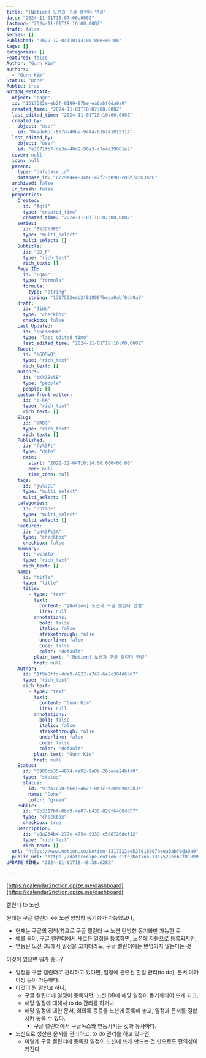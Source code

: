 ```yaml
---
title: "[Notion] 노션과 구글 캘린더 연결"
date: "2024-11-01T18:07:00.000Z"
lastmod: "2024-11-01T18:16:00.000Z"
draft: false
series: []
Published: "2022-12-04T10:14:00.000+00:00"
tags: []
categories: []
Featured: false
Author: "Gunn Kim"
authors:
  - "Gunn Kim"
Status: "Done"
Public: true
NOTION_METADATA:
  object: "page"
  id: "1317522e-eb2f-8189-97be-ea0abf0da9a9"
  created_time: "2024-11-01T18:07:00.000Z"
  last_edited_time: "2024-11-01T18:16:00.000Z"
  created_by:
    object: "user"
    id: "04ade8dc-857d-40ba-9484-61bf41015314"
  last_edited_by:
    object: "user"
    id: "a3871fb7-da3a-40d9-96a3-c7e4e39081e2"
  cover: null
  icon: null
  parent:
    type: "database_id"
    database_id: "8229e4e4-34a6-47f7-b098-c86b7cd83ad6"
  archived: false
  in_trash: false
  properties:
    Created:
      id: "Aqll"
      type: "created_time"
      created_time: "2024-11-01T18:07:00.000Z"
    series:
      id: "B%3C%3FS"
      type: "multi_select"
      multi_select: []
    Subtitle:
      id: "DD_F"
      type: "rich_text"
      rich_text: []
    Page ID:
      id: "FqAD"
      type: "formula"
      formula:
        type: "string"
        string: "1317522eeb2f818997beea0abf0da9a9"
    draft:
      id: "JiWU"
      type: "checkbox"
      checkbox: false
    Last Updated:
      id: "%5C%5BBm"
      type: "last_edited_time"
      last_edited_time: "2024-11-01T18:16:00.000Z"
    Tweet:
      id: "%60SwQ"
      type: "rich_text"
      rich_text: []
    authors:
      id: "bK%3B%5B"
      type: "people"
      people: []
    custom-front-matter:
      id: "c~kA"
      type: "rich_text"
      rich_text: []
    Slug:
      id: "fRDG"
      type: "rich_text"
      rich_text: []
    Published:
      id: "fy%3Ft"
      type: "date"
      date:
        start: "2022-12-04T10:14:00.000+00:00"
        end: null
        time_zone: null
    tags:
      id: "jw%7CC"
      type: "multi_select"
      multi_select: []
    categories:
      id: "nbY%3F"
      type: "multi_select"
      multi_select: []
    Featured:
      id: "oN%3F%3A"
      type: "checkbox"
      checkbox: false
    summary:
      id: "x%3AlD"
      type: "rich_text"
      rich_text: []
    Name:
      id: "title"
      type: "title"
      title:
        - type: "text"
          text:
            content: "[Notion] 노션과 구글 캘린더 연결"
            link: null
          annotations:
            bold: false
            italic: false
            strikethrough: false
            underline: false
            code: false
            color: "default"
          plain_text: "[Notion] 노션과 구글 캘린더 연결"
          href: null
    Author:
      id: "1f9a8ffc-dde9-4927-a747-6e2c304d6bd7"
      type: "rich_text"
      rich_text:
        - type: "text"
          text:
            content: "Gunn Kim"
            link: null
          annotations:
            bold: false
            italic: false
            strikethrough: false
            underline: false
            code: false
            color: "default"
          plain_text: "Gunn Kim"
          href: null
    Status:
      id: "6980bb35-4874-4a92-9a8b-26cece24bfd0"
      type: "status"
      status:
        id: "93da1c50-b6e1-4627-8a1c-e289898a5b3e"
        name: "Done"
        color: "green"
    Public:
      id: "8b3317bf-8bd9-4e07-b430-829f6408dd57"
      type: "checkbox"
      checkbox: true
    Description:
      id: "a8a234b4-277e-4754-9339-c588720def12"
      type: "rich_text"
      rich_text: []
  url: "https://www.notion.so/Notion-1317522eeb2f818997beea0abf0da9a9"
  public_url: "https://datarecipe.notion.site/Notion-1317522eeb2f818997beea0abf0da9a9"
UPDATE_TIME: "2024-11-01T18:48:38.628Z"

---
```



[https://calendar2notion.opize.me/dashboard](https://calendar2notion.opize.me/dashboard)


캘린더 to 노션.


원래는 구글 캘린더 ↔ 노션 양방향 동기화가 가능했으나,

- 현재는 구글의 정책(?)으로 구글 캘린더 → 노션 단방향 동기화만 가능한 듯
- 예를 들어, 구글 캘린더에서 새로운 일정을 등록하면, 노션에 자동으로 등록되지만,
- 연동된 노션 DB에서 일정을 고치더라도, 구글 캘린더에는 반영되지 않는다는 것

이것이 있으면 뭐가 좋나?

- 일정을 구글 캘린더로 관리하고 있다면, 일정에 관련된 할일 관리(to do), 문서 아카이빙 등이 가능하다.
- 이것이 뭔 말인고 하니,
	- 구글 캘린더에 일정이 등록되면, 노션 DB에 해당 일정이 동기화되어 뜨게 되고,
	- 해당 일정에 대해서 to do 관리를 하거나,
	- 해당 일정에 대한 문서, 회의록 등등을 노션에 등록해 놓고, 일정과 문서를 결합시켜 놓을 수 있다.
		- 구글 캘린더에서 구글독스와 연동시키는 것과 유사하다.
- 노션으로 생산한 문서를 관리하고, to do 관리를 하고 있다면,
	- 이렇게 구글 캘린더에 등록한 일정이 노션에 뜨게 만드는 것 만으로도 편의성이 커진다.
